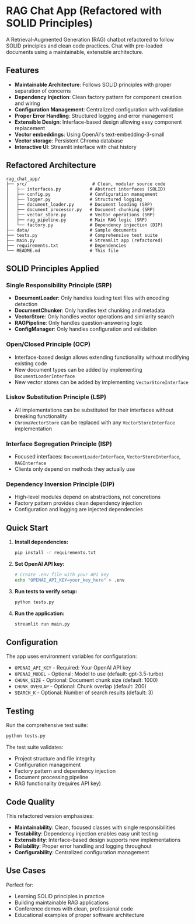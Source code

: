 # RAG Chat App (Refactored with SOLID Principles)

A Retrieval-Augmented Generation (RAG) chatbot refactored to follow SOLID principles and clean code practices. Chat with pre-loaded documents using a maintainable, extensible architecture.

## Features
- **Maintainable Architecture**: Follows SOLID principles with proper separation of concerns
- **Dependency Injection**: Clean factory pattern for component creation and wiring  
- **Configuration Management**: Centralized configuration with validation
- **Proper Error Handling**: Structured logging and error management
- **Extensible Design**: Interface-based design allowing easy component replacement
- **Vector embeddings**: Using OpenAI's text-embedding-3-small
- **Vector storage**: Persistent Chroma database
- **Interactive UI**: Streamlit interface with chat history

## Refactored Architecture

```
rag_chat_app/
├── src/                         # Clean, modular source code
│   ├── interfaces.py           # Abstract interfaces (SOLID)
│   ├── config.py               # Configuration management
│   ├── logger.py               # Structured logging
│   ├── document_loader.py      # Document loading (SRP)
│   ├── document_processor.py   # Document chunking (SRP)  
│   ├── vector_store.py         # Vector operations (SRP)
│   ├── rag_pipeline.py         # Main RAG logic (SRP)
│   └── factory.py              # Dependency injection (DIP)
├── data/                       # Sample documents
├── tests.py                    # Comprehensive test suite
├── main.py                     # Streamlit app (refactored)
├── requirements.txt            # Dependencies
└── README.md                   # This file
```

## SOLID Principles Applied

### Single Responsibility Principle (SRP)
- **DocumentLoader**: Only handles loading text files with encoding detection
- **DocumentChunker**: Only handles text chunking and metadata
- **VectorStore**: Only handles vector operations and similarity search
- **RAGPipeline**: Only handles question-answering logic
- **ConfigManager**: Only handles configuration and validation

### Open/Closed Principle (OCP)
- Interface-based design allows extending functionality without modifying existing code
- New document types can be added by implementing `DocumentLoaderInterface`
- New vector stores can be added by implementing `VectorStoreInterface`

### Liskov Substitution Principle (LSP)
- All implementations can be substituted for their interfaces without breaking functionality
- `ChromaVectorStore` can be replaced with any `VectorStoreInterface` implementation

### Interface Segregation Principle (ISP)
- Focused interfaces: `DocumentLoaderInterface`, `VectorStoreInterface`, `RAGInterface`
- Clients only depend on methods they actually use

### Dependency Inversion Principle (DIP)
- High-level modules depend on abstractions, not concretions
- Factory pattern provides clean dependency injection
- Configuration and logging are injected dependencies

## Quick Start

1. **Install dependencies:**
   ```bash
   pip install -r requirements.txt
   ```

2. **Set OpenAI API key:**
   ```bash
   # Create .env file with your API key
   echo "OPENAI_API_KEY=your_key_here" > .env
   ```

3. **Run tests to verify setup:**
   ```bash
   python tests.py
   ```

4. **Run the application:**
   ```bash
   streamlit run main.py
   ```

## Configuration

The app uses environment variables for configuration:

- `OPENAI_API_KEY` - Required: Your OpenAI API key
- `OPENAI_MODEL` - Optional: Model to use (default: gpt-3.5-turbo)
- `CHUNK_SIZE` - Optional: Document chunk size (default: 1000)
- `CHUNK_OVERLAP` - Optional: Chunk overlap (default: 200)
- `SEARCH_K` - Optional: Number of search results (default: 3)

## Testing

Run the comprehensive test suite:
```bash
python tests.py
```

The test suite validates:
- Project structure and file integrity
- Configuration management
- Factory pattern and dependency injection  
- Document processing pipeline
- RAG functionality (requires API key)

## Code Quality

This refactored version emphasizes:
- **Maintainability**: Clean, focused classes with single responsibilities
- **Testability**: Dependency injection enables easy unit testing
- **Extensibility**: Interface-based design supports new implementations
- **Reliability**: Proper error handling and logging throughout
- **Configurability**: Centralized configuration management

## Use Cases

Perfect for:
- Learning SOLID principles in practice
- Building maintainable RAG applications
- Conference demos with clean, professional code
- Educational examples of proper software architecture